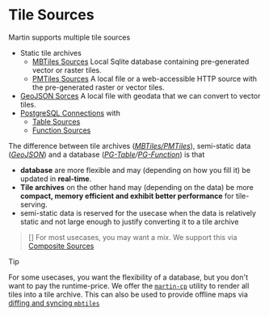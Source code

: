 # Tile Sources

Martin supports multiple tile sources

- Static tile archives
  - [MBTiles Sources](sources-files.md) Local Sqlite database containing pre-generated vector or raster tiles.
  - [PMTiles Sources](sources-files.md) A local file or a web-accessible HTTP source with the pre-generated raster or vector tiles.
- [GeoJSON Sorces](sources-geojson.md) A local file with geodata that we can convert to vector tiles.
- [PostgreSQL Connections](pg-connections.md) with
  - [Table Sources](sources-pg-tables.md)
  - [Function Sources](sources-pg-functions.md)

The difference between tile archives (*[MBTiles/PMTiles](sources-files.md)*), semi-static data (*[GeoJSON](sources-geojson.md)*) and a database (*[PG-Table](sources-pg-tables.md)/[PG-Function](sources-pg-functions.md)*) is that

- **database** are more flexible and may (depending on how you fill it) be updated in **real-time**.
- **Tile archives** on the other hand may (depending on the data) be more **compact, memory efficient and exhibit better performance** for tile-serving.
- semi-static data is reserved for the usecase when the data is relatively static and not large enough to justify converting it to a tile archive

> []
> For most usecases, you may want a mix. We support this via [Composite Sources](sources-composite.md)

> [!TIP]
> For some usecases, you want the flexibility of a database, but you don't want to pay the runtime-price.
> We offer the [`martin-cp`](martin-cp.md) utility to render all tiles into a tile archive.
> This can also be used to provide offline maps via [diffing and syncing `mbtiles`](mbtiles-diff.md)
